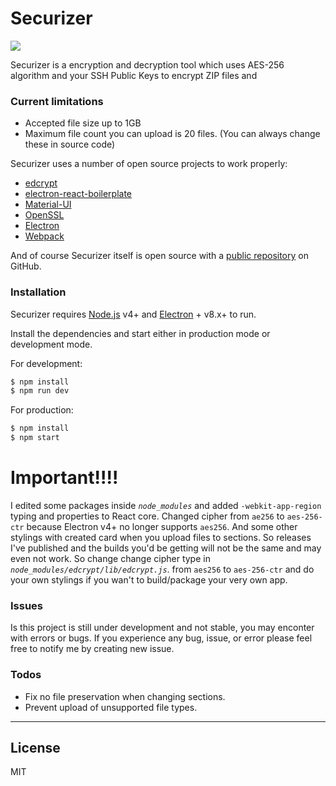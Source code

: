 # Securizer
![](https://icon-library.com/images/key-icon-android/key-icon-android-7.jpg)

Securizer is a encryption and decryption tool which uses AES-256 algorithm and your SSH Public Keys to encrypt ZIP files and

### Current limitations
  - Accepted file size up to 1GB
  - Maximum file count you can upload is 20 files.
(You can always change these in source code)

Securizer uses a number of open source projects to work properly:

* [edcrypt](https://www.npmjs.com/package/edcrypt) 
* [electron-react-boilerplate](https://github.com/electron-react-boilerplate/electron-react-boilerplate)
* [Material-UI](https://material-ui.com/)
* [OpenSSL](https://www.openssl.org/)
* [Electron](https://www.electronjs.org/)
* [Webpack](https://webpack.js.org/)

And of course Securizer itself is open source with a [public repository](https://github.com/tyserract/securizer) on GitHub.

### Installation

Securizer requires [Node.js](https://nodejs.org/) v4+ and [Electron](https://www.electronjs.org/) + v8.x+ to run.

Install the dependencies and start either in production mode or development mode.

For development:
```sh
$ npm install
$ npm run dev
```

For production:
```sh
$ npm install
$ npm start
```
# Important!!!!
I edited some packages inside *`node_modules`* and added `-webkit-app-region` typing and properties to React core. Changed cipher from `ae256` to `aes-256-ctr` because Electron v4+ no longer supports `aes256`. And some other stylings with created card when you upload files to sections. So releases I've published and the builds you'd be getting will not be the same and may even not work. So change change cipher type  in *`node_modules/edcrypt/lib/edcrypt.js`*. from `aes256` to `aes-256-ctr` and do your own stylings if you wan't to build/package your very own app.


### Issues

Is this project is still under development and not stable, you may enconter with errors or bugs. If you experience any bug, issue, or error please feel free to notify me by creating new issue.

### Todos

 - Fix no file preservation when changing sections.
 - Prevent upload of unsupported file types.

----
## License
MIT


